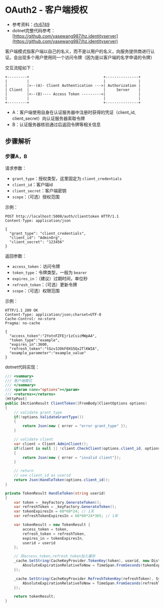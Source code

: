 # OAuth2 - 客户端授权

* 参考资料：[rfc6749](https://tools.ietf.org/html/rfc6749)
* dotnet完整代码参考：[https://github.com/yasewang987/hz.identityserver](https://github.com/yasewang987/hz.identityserver)

客户端模式指客户端以自己的名义，而不是以用户的名义，向服务提供商进行认证。会出现多个用户使用同一个访问令牌（因为是以客户端的名字申请的令牌）

交互流程如下：

```
+---------+                                  +---------------+
|         |                                  |               |
|         |>--(A)- Client Authentication --->| Authorization |
| Client  |                                  |     Server    |
|         |<--(B)---- Access Token ---------<|               |
|         |                                  |               |
+---------+                                  +---------------+
```

* A：客户端使用自身在认证服务器中注册时获得的凭证（client_id, client_secret）向认证服务器索取令牌
* B：认证服务器核验通过后返回令牌等相关信息

## 步骤解析

### 步骤A，B

请求参数：

* `grant_type`：授权类型，这里固定为 `client_credentials`
* `client_id`：客户端id
* `client_secret`：客户端密钥
* `scope`：（可选）授权范围

示例：

```
POST http://localhost:5000/auth/clienttoken HTTP/1.1
Content-Type: application/json

{
  "grant_type": "client_credentials",
  "client_id": "AdminOrg",
  "client_secret": "123456"
}
```


返回参数：

* `access_token`：访问令牌
* `token_type`：令牌类型，一般为 `bearer`
* `expires_in`：（建议）过期时间，单位秒
* `refresh_token`：（可选）更新令牌
* `scope`：（可选）权限范围

示例：

```
HTTP/1.1 200 OK
Content-Type: application/json;charset=UTF-8
Cache-Control: no-store
Pragma: no-cache

{
  "access_token":"2YotnFZFEjr1zCsicMWpAA",
  "token_type":"example",
  "expires_in":3600,
  "refresh_token":"tGzv3JOkF0XG5Qx2TlKWIA",
  "example_parameter":"example_value"
}
```

dotnet代码实现：

```csharp
/// <summary>
/// 客户端模式
/// </summary>
/// <param name="options"></param>
/// <returns></returns>
[HttpPost]
public IActionResult ClientToken([FromBody]ClientOptions options)
{
    // validate grant_type
    if(!options.ValidateGrantType())
    {
        return Json(new { error = "error grant_type" });
    }

    // validate client
    var client = Client.AdminClient();
    if(client is null || !client.CheckClient(options.client_id, options.client_secret))
    {
        return Json(new { error = "invalid client"});
    }

    // return
    // use client_id as userid
    return Json(HandleToken(options.client_id));
}

private TokenResult HandleToken(string userid)
{
    var token = _keyFactory.GenerateToken();
    var refreshToken = _keyFactory.GenerateToken();
    var tokenExpiresIn = 60*60*24; // 1天
    var refreshTokenExpiresIn = 60*60*24*365; // 1年

    var tokenResult = new TokenResult {
        access_token = token,
        refresh_token = refreshToken,
        expires_in = tokenExpiresIn,
        userid = userid
    };

    // 将access_token,refresh_token加入缓存
    _cache.SetString(CacheKeyProvider.TokenKey(token), userid, new DistributedCacheEntryOptions {
        AbsoluteExpirationRelativeToNow = TimeSpan.FromSeconds(tokenExpiresIn)
    });

    _cache.SetString(CacheKeyProvider.RefreshTokenKey(refreshToken), System.Text.Json.JsonSerializer.Serialize(tokenResult), new DistributedCacheEntryOptions {
        AbsoluteExpirationRelativeToNow = TimeSpan.FromSeconds(refreshTokenExpiresIn)
    });

    return tokenResult;
}
```